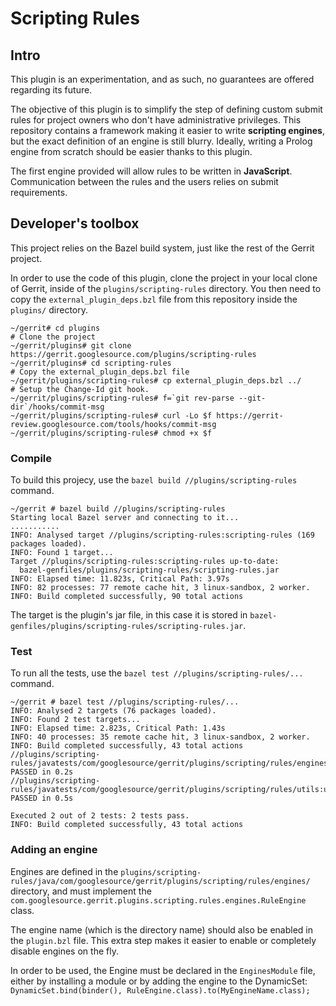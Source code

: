 # Scripting Rules

## Intro
This plugin is an experimentation, and as such, no guarantees are offered regarding its future.

The objective of this plugin is to simplify the step of defining custom submit rules for project
owners who don't have administrative privileges. This repository contains a framework making it
easier to write **scripting engines**, but the exact definition of an engine is still blurry.
Ideally, writing a Prolog engine from scratch should be easier thanks to this plugin.

The first engine provided will allow rules to be written in **JavaScript**. Communication between
the rules and the users relies on submit requirements.

## Developer's toolbox
This project relies on the Bazel build system, just like the rest of the Gerrit project.

In order to use the code of this plugin, clone the project in your local clone of Gerrit, inside of
the `plugins/scripting-rules` directory. You then need to copy the `external_plugin_deps.bzl` file from this
repository inside the `plugins/` directory.

```
~/gerrit# cd plugins
# Clone the project
~/gerrit/plugins# git clone https://gerrit.googlesource.com/plugins/scripting-rules
~/gerrit/plugins# cd scripting-rules
# Copy the external_plugin_deps.bzl file
~/gerrit/plugins/scripting-rules# cp external_plugin_deps.bzl ../
# Setup the Change-Id git hook.
~/gerrit/plugins/scripting-rules# f=`git rev-parse --git-dir`/hooks/commit-msg
~/gerrit/plugins/scripting-rules# curl -Lo $f https://gerrit-review.googlesource.com/tools/hooks/commit-msg
~/gerrit/plugins/scripting-rules# chmod +x $f
```

### Compile
To build this projecy, use the `bazel build //plugins/scripting-rules` command.

```
~/gerrit # bazel build //plugins/scripting-rules
Starting local Bazel server and connecting to it...
...........
INFO: Analysed target //plugins/scripting-rules:scripting-rules (169 packages loaded).
INFO: Found 1 target...
Target //plugins/scripting-rules:scripting-rules up-to-date:
  bazel-genfiles/plugins/scripting-rules/scripting-rules.jar
INFO: Elapsed time: 11.823s, Critical Path: 3.97s
INFO: 82 processes: 77 remote cache hit, 3 linux-sandbox, 2 worker.
INFO: Build completed successfully, 90 total actions
```

The target is the plugin's jar file, in this case it is stored in
`bazel-genfiles/plugins/scripting-rules/scripting-rules.jar`.

### Test
To run all the tests, use the `bazel test //plugins/scripting-rules/...` command.

```asciidoc
~/gerrit # bazel test //plugins/scripting-rules/...
INFO: Analysed 2 targets (76 packages loaded).
INFO: Found 2 test targets...
INFO: Elapsed time: 2.823s, Critical Path: 1.43s
INFO: 40 processes: 35 remote cache hit, 3 linux-sandbox, 2 worker.
INFO: Build completed successfully, 43 total actions
//plugins/scripting-rules/javatests/com/googlesource/gerrit/plugins/scripting/rules/engines:engines PASSED in 0.2s
//plugins/scripting-rules/javatests/com/googlesource/gerrit/plugins/scripting/rules/utils:utils PASSED in 0.5s

Executed 2 out of 2 tests: 2 tests pass.
INFO: Build completed successfully, 43 total actions
```

### Adding an engine
Engines are defined in the
`plugins/scripting-rules/java/com/googlesource/gerrit/plugins/scripting/rules/engines/` directory,
and must implement the `com.googlesource.gerrit.plugins.scripting.rules.engines.RuleEngine` class.

The engine name (which is the directory name) should also be enabled in the `plugin.bzl` file. This
extra step makes it easier to enable or completely disable engines on the fly.

In order to be used, the Engine must be declared in the `EnginesModule` file, either by installing a
module or by adding the engine to the DynamicSet:
`DynamicSet.bind(binder(), RuleEngine.class).to(MyEngineName.class);`
